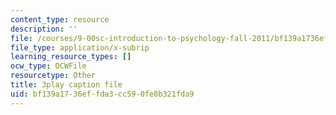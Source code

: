 ```yaml
---
content_type: resource
description: ''
file: /courses/9-00sc-introduction-to-psychology-fall-2011/bf139a1736effda3cc590fe8b321fda9_gRe7dy2HSTg.srt
file_type: application/x-subrip
learning_resource_types: []
ocw_type: OCWFile
resourcetype: Other
title: 3play caption file
uid: bf139a17-36ef-fda3-cc59-0fe8b321fda9
---
```

